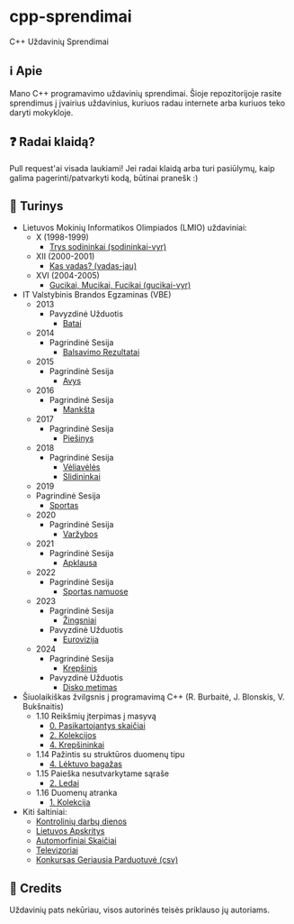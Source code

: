 # cpp-sprendimai
 C++ Uždavinių Sprendimai

## ℹ️ Apie
Mano C++ programavimo uždavinių sprendimai. Šioje repozitorijoje rasite sprendimus į įvairius uždavinius, kuriuos radau internete arba kuriuos teko daryti mokykloje.

## ❓ Radai klaidą?
Pull request'ai visada laukiami!
Jei radai klaidą arba turi pasiūlymų, kaip galima pagerinti/patvarkyti kodą, būtinai pranešk :)

## 📒 Turinys

- Lietuvos Mokinių Informatikos Olimpiados (LMIO) uždaviniai:
  - X (1998-1999)
    - [Trys sodininkai (sodininkai-vyr)](lmio/10%20(1998-1999)/sodininkai-vyr)
  - XII (2000-2001)
    - [Kas vadas? (vadas-jau)](lmio/12%20(2000-2001)/vadas-jau)
  - XVI (2004-2005)
    - [Gucikai, Mucikai, Fucikai (gucikai-vyr)](lmio/16%20(2004-2005)/gucikai-vyr)
- IT Valstybinis Brandos Egzaminas (VBE)
  - 2013
    - Pavyzdinė Užduotis
      - [Batai](vbe/2013-pavyzdine/batai) 
  - 2014
    - Pagrindinė Sesija
      - [Balsavimo Rezultatai](vbe/2014-pagrindine/balsavimo-rezultatai)
  - 2015
    - Pagrindinė Sesija
      - [Avys](vbe/2015-pagrindine/avys)
  - 2016
    - Pagrindinė Sesija
      - [Mankšta](vbe/2016-pagrindine/manksta)
  - 2017
    - Pagrindinė Sesija
      - [Piešinys](vbe/2017-pagrindine/piesinys)
  - 2018
    - Pagrindinė Sesija
      - [Vėliavėlės](vbe/2018-pagrindine/veliaveles)
      - [Slidininkai](vbe/2018-pagrindine/slidininkai)
  - 2019
  - Pagrindinė Sesija
    - [Sportas](vbe/2019-pagrindine/sportas)
  - 2020
    - Pagrindinė Sesija
      - [Varžybos](vbe/2020-pagrindine/varzybos)
  - 2021
    - Pagrindinė Sesija
      - [Apklausa](vbe/2021-pagrindine/apklausa)
  - 2022
    - Pagrindinė Sesija
      - [Sportas namuose](vbe/2022-pagrindine/sportas-namuose)
  - 2023
    - Pagrindinė Sesija
      - [Žingsniai](vbe/2023-pagrindine/zingsniai)
    - Pavyzdinė Užduotis
      - [Eurovizija](vbe/2023-pavyzdine/eurovizija)
  - 2024
    - Pagrindinė Sesija
      - [Krepšinis](vbe/2024-pagrindine/krepsinis)
    - Pavyzdinė Užduotis
      - [Disko metimas](vbe/2024-pavyzdine/disko-metimas)
- Šiuolaikiškas žvilgsnis į programavimą C++ (R. Burbaitė, J. Blonskis, V. Bukšnaitis)
  - 1.10 Reikšmių įterpimas į masyvą
    - [0. Pasikartojantys skaičiai](siuolaikiskas-zvilgsnis-cpp/masyvo-iterpimas/pasikartojantys-skaiciai)
    - [2. Kolekcijos](siuolaikiskas-zvilgsnis-cpp/masyvo-iterpimas/kolekcijos)
    - [4. Krepšininkai](siuolaikiskas-zvilgsnis-cpp/masyvo-iterpimas/krepsininkai)
  - 1.14 Pažintis su struktūros duomenų tipu
    - [4. Lėktuvo bagažas](siuolaikiskas-zvilgsnis-cpp/pazintis-strukturos-duomenu-tipu/)
  - 1.15 Paieška nesutvarkytame sąraše
    - [2. Ledai](siuolaikiskas-zvilgsnis-cpp/paieska-nesutvarkytame-sarase/ledai)
  - 1.16 Duomenų atranka
    - [1. Kolekcija](siuolaikiskas-zvilgsnis-cpp/duomenu-atranka/kolekcija)
- Kiti šaltiniai:
  - [Kontrolinių darbų dienos](random/kontroliniu-darbu-dienos)
  - [Lietuvos Apskritys](random/lietuvos-apskritys-csv)
  - [Automorfiniai Skaičiai](random/automorfinis-skaicius)
  - [Televizoriai](random/televizoriai)
  - [Konkursas Geriausia Parduotuvė (csv)](random/geriausia-parduotuve-csv)

## 🏦 Credits
Uždavinių pats nekūriau, visos autorinės teisės priklauso jų autoriams.